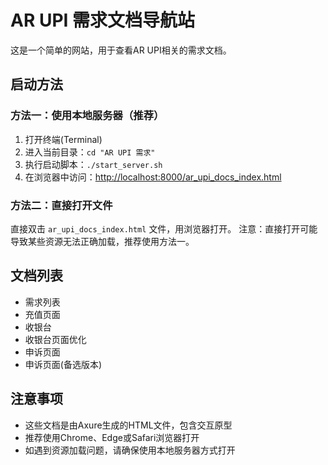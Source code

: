 # AR UPI 需求文档导航站

这是一个简单的网站，用于查看AR UPI相关的需求文档。

## 启动方法

### 方法一：使用本地服务器（推荐）

1. 打开终端(Terminal)
2. 进入当前目录：`cd "AR UPI 需求"`
3. 执行启动脚本：`./start_server.sh`
4. 在浏览器中访问：[http://localhost:8000/ar_upi_docs_index.html](http://localhost:8000/ar_upi_docs_index.html)

### 方法二：直接打开文件

直接双击 `ar_upi_docs_index.html` 文件，用浏览器打开。
注意：直接打开可能导致某些资源无法正确加载，推荐使用方法一。

## 文档列表

- 需求列表
- 充值页面
- 收银台
- 收银台页面优化
- 申诉页面
- 申诉页面(备选版本)

## 注意事项

- 这些文档是由Axure生成的HTML文件，包含交互原型
- 推荐使用Chrome、Edge或Safari浏览器打开
- 如遇到资源加载问题，请确保使用本地服务器方式打开 